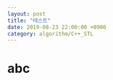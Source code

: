 ```yaml
---
layout: post
title: "테스트"
date: 2019-08-23 22:00:00 +0900
category: algorithm/C++_STL
---
```


# abc
